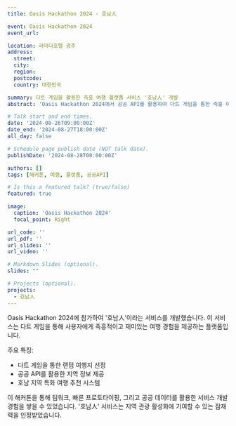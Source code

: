 ```yaml
---
title: Oasis Hackathon 2024 - 호남人

event: Oasis Hackathon 2024
event_url: 

location: 라마다호텔 광주
address:
  street: 
  city:
  region: 
  postcode: 
  country: 대한민국

summary: 다트 게임을 활용한 즉흥 여행 플랫폼 서비스 '호남人' 개발
abstract: 'Oasis Hackathon 2024에서 공공 API를 활용하여 다트 게임을 통한 즉흥 여행 플랫폼 서비스 "호남人"을 개발했습니다. 이 서비스는 사용자들에게 재미있고 독특한 방식으로 호남 지역의 여행지를 추천하고 즉흥적인 여행 계획을 세울 수 있도록 돕습니다.'

# Talk start and end times.
date: '2024-08-26T09:00:00Z'
date_end: '2024-08-27T18:00:00Z'
all_day: false

# Schedule page publish date (NOT talk date).
publishDate: '2024-08-28T00:00:00Z'

authors: []
tags: [해커톤, 여행, 플랫폼, 공공API]

# Is this a featured talk? (true/false)
featured: true

image:
  caption: 'Oasis Hackathon 2024'
  focal_point: Right

url_code: ''
url_pdf: ''
url_slides: ''
url_video: ''

# Markdown Slides (optional).
slides: ""

# Projects (optional).
projects:
  - 호남人
---
```


Oasis Hackathon 2024에 참가하여 '호남人'이라는 서비스를 개발했습니다. 이 서비스는 다트 게임을 통해 사용자에게 즉흥적이고 재미있는 여행 경험을 제공하는 플랫폼입니다.

주요 특징:
- 다트 게임을 통한 랜덤 여행지 선정
- 공공 API를 활용한 지역 정보 제공
- 호남 지역 특화 여행 추천 시스템

이 해커톤을 통해 팀워크, 빠른 프로토타이핑, 그리고 공공 데이터를 활용한 서비스 개발 경험을 쌓을 수 있었습니다. '호남人' 서비스는 지역 관광 활성화에 기여할 수 있는 잠재력을 인정받았습니다.